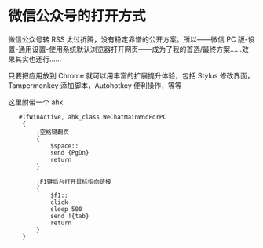 # 微信公众号的打开方式

微信公众号转 RSS 太过折腾，没有稳定靠谱的公开方案。所以——微信 PC 版-设置-通用设置-使用系统默认浏览器打开网页——成为了我的首选/最终方案……效果其实也还行……

只要把应用放到 Chrome 就可以用丰富的扩展提升体验，包括 Stylus 修改界面，Tampermonkey 添加脚本，Autohotkey 便利操作，等等

这里附带一个 ahk

```autohotkey
   #IfWinActive, ahk_class WeChatMainWndForPC
    {   
        ;空格键翻页
        {
            $space::
            send {PgDn}
            return
        }

        ;F1键后台打开鼠标指向链接
        {
            $f1::
            click
            sleep 500
            send !{tab}
            return
        }
    }
```